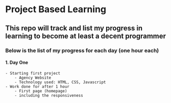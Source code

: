 # Project Based Learning
## This repo will track and list my progress in learning to become at least a decent programmer
### Below is the list of my progress for each day (one hour each)

#### **1. Day One**
```
- Starting first project 
    - Agency Website
    - Technology used: HTML, CSS, Javascript
- Work done for after 1 hour
    - First page (homepage)
    - including the responsiveness
```